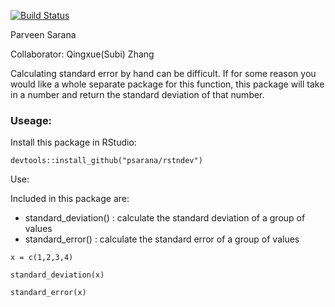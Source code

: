 [![Build Status](https://travis-ci.org/psarana/rstndev.svg?branch=master)](https://travis-ci.org/psarana/rstndev)

Parveen Sarana

Collaborator: Qingxue(Subi) Zhang



Calculating standard error by hand can be difficult. If for some reason you would like a whole separate package for this function, this package will take in a number and return the standard deviation of that number.

### Useage:

Install this package in RStudio:

```
devtools::install_github("psarana/rstndev")
```

Use:

Included in this package are:
- standard_deviation() : calculate the standard deviation of a group of values
- standard_error() : calculate the standard error of a group of values

```
x = c(1,2,3,4)

standard_deviation(x)

standard_error(x)
```
